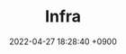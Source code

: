 ---
layout  : category
title   : Infra
summary : 
date    : 2022-04-27 18:28:40 +0900
updated : 2022-04-27 20:55:09 +0900
tag     : http
toc     : true
public  : true
parent  : [[/index]]
latex   : false
---